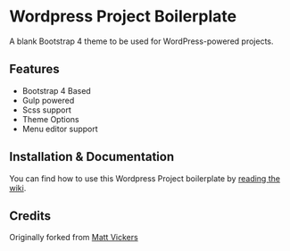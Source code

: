 # Wordpress Project Boilerplate
A blank Bootstrap 4 theme to be used for WordPress-powered projects.

## Features
* Bootstrap 4 Based
* Gulp powered
* Scss support
* Theme Options
* Menu editor support

## Installation & Documentation
You can find how to use this Wordpress Project boilerplate by [reading the wiki](https://github.com/rapidwebltd/wordpress-project-boilerplate/wiki/Installation-Guide).

## Credits
Originally forked from [Matt Vickers](https://github.com/envex/blank-wordpress-theme)

